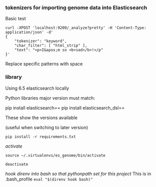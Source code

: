 ### tokenizers for importing genome data into Elasticsearch

Basic test
```
curl -XPOST 'localhost:9200/_analyze?pretty' -H 'Content-Type: application/json' -d'
{
    "tokenizer": "keyword",
    "char_filter": [ "html_strip" ],
    "text": "<p>I&apos;m so <b>sad</b>!</p"
}'

```

Replace specific patterns with space

### library

Using 6.5 elasticsearch locally

Python libraries major version must match:

pip install elasticsearch==
pip install elasticsearch_dsl==

These show the versions available

(useful when switching to later version)

```pip install -r requirements.txt```

*activate*

```source ~/.virtualenvs/es_genome/bin/activate```

```deactivate```

*hook direnv into bash so that pythonpath set for this project*
This is in .bash_profile
```eval "$(direnv hook bash)"```
